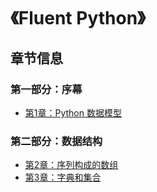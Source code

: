 # 《Fluent Python》

## 章节信息
### 第一部分：序幕
- [第1章：Python 数据模型](./ch01-data-model)

### 第二部分：数据结构
- [第2章：序列构成的数组](./ch02-array-seq)
- [第3章：字典和集合](./ch03-dict-set)
